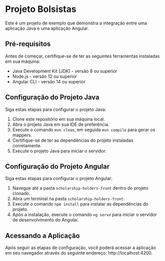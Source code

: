 # Projeto Bolsistas

Este é um projeto de exemplo que demonstra a integração entre uma aplicação Java e uma aplicação Angular.

## Pré-requisitos

Antes de começar, certifique-se de ter as seguintes ferramentas instaladas em sua máquina:

- Java Development Kit (JDK) - versão 8 ou superior
- Node.js - versão 12 ou superior
- Angular CLI - versão 14 ou superior

## Configuração do Projeto Java

Siga estas etapas para configurar o projeto Java:

1. Clone este repositório em sua máquina local.
2. Abra o projeto Java em sua IDE de preferência.
3. Execute o comando `mvn clean`, em seguida `mvn compile` para gerar os mappers.
4. Certifique-se de ter as dependências do projeto instaladas corretamente.
5. Execute o projeto Java para iniciar o servidor.

## Configuração do Projeto Angular

Siga estas etapas para configurar o projeto Angular:

1. Navegue até a pasta `scholarship-holders-front` dentro do projeto clonado.
2. Abra um terminal na pasta `scholarship-holders-front`.
3. Execute o comando `npm install` para instalar as dependências do projeto.
4. Após a instalação, execute o comando `ng serve` para iniciar o servidor de desenvolvimento do Angular.

## Acessando a Aplicação

Após seguir as etapas de configuração, você poderá acessar a aplicação em seu navegador através do seguinte endereço: http://localhost:4200.
